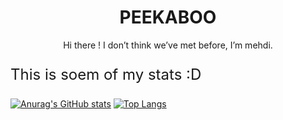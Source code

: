
<h1 align="center"> PEEKABOO  </h1>
  <p align ="center" > Hi there ! I don’t think we’ve met before, I’m mehdi. </p>
<p style="font-size:24px"> This is soem of my stats :D </p>

[![Anurag's GitHub stats](https://github-readme-stats.vercel.app/api?username=Somranii)](https://github.com/anuraghazra/github-readme-stats) [![Top Langs](https://github-readme-stats.vercel.app/api/top-langs/?username=Somranii&langs_count=5)](https://github.com/anuraghazra/github-readme-stats) 
